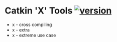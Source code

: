 
# Catkin 'X' Tools [![version](https://img.shields.io/badge/version-0.1.1-blue.svg)][CHANGELOG]

* x - cross compiling
* x - extra
* x - extreme use case

[CHANGELOG]: ./CHANGELOG.md

